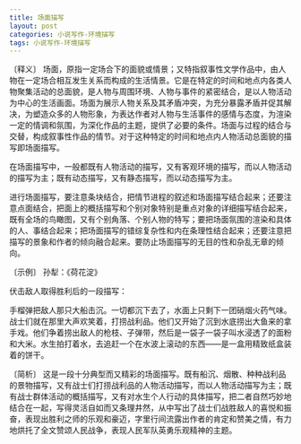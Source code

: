 ```yaml
---
title: 场面描写
layout: post
categories: 小说写作-环境描写
tags: 小说写作-环境描写
---
```


〔释义〕 场面，原指一定场合下的面貌或情景；又特指叙事性文学作品中，由人物在一定场合相互发生关系而构成的生活情景。它是在特定的时间和地点内各类人物聚集活动的总面貌，是人物与周围环境、人物与事件的紧密结合，是以人物活动为中心的生活画面。场面为展示人物关系及其矛盾冲突，为充分暴露矛盾并促其解决，为塑造众多的人物形象，为表达作者对人物与生活事件的感情与态度，为渲染一定的情调和氛围，为深化作品的主题，提供了必要的条件。场面与过程的结合与交替，构成叙事性作品的情节。对于这种特定的时间和地点内人物活动总面貌的描写即场面描写。

在场面描写中，一般都既有人物活动的描写，又有客观环境的描写，而以人物活动的描写为主；既有动态描写，又有静态描写，而以动态描写为主。

进行场面描写，要注意条块结合，把情节进程的叙述和场面描写结合起来；还要注意点面结合，把面上的概括描写和个别对象特别是重点对象的详细描写结合起来，既有全场的鸟瞰图，又有个别角落、个别人物的特写；要把场面氛围的渲染和具体的人、事结合起来；把场面描写的错综复杂性和内在条理性结合起来；还要注意把描写的景象和作者的倾向融合起来。要防止场面描写的无目的性和杂乱无章的倾向。

〔示例〕 孙犁：《荷花淀》

伏击敌人取得胜利后的一段描写：

手榴弹把敌人那只大船击沉。一切都沉下去了，水面上只剩下一团硝烟火药气味。战士们就在那里大声欢笑着，打捞战利品。他们又开始了沉到水底捞出大鱼来的拿手戏。他们争着捞出敌人的枪枝、子弹带，然后是一袋子一袋子叫水浸透了的面粉和大米。水生拍打着水，去追赶一个在水波上滚动的东西——是一盒用精致纸盒装着的饼干。

〔简析〕 这是一段十分典型而又精彩的场面描写。既有船沉、烟散、种种战利品的景物描写，又有战士们打捞战利品的人物活动描写，而以人物活动描写为主；既有战士群体活动的概括描写，又有对水生个人行动的具体描写，把二者自然巧妙地结合在一起，写得灵活自如而又条理井然，从中写出了战士们战胜敌人的喜悦和振奋，表现出胜利之师的乐观和豪迈，字里行间流露出作者的肯定和赞美之情，有力地烘托了全文赞颂人民战争，表现人民军队英勇乐观精神的主题。 